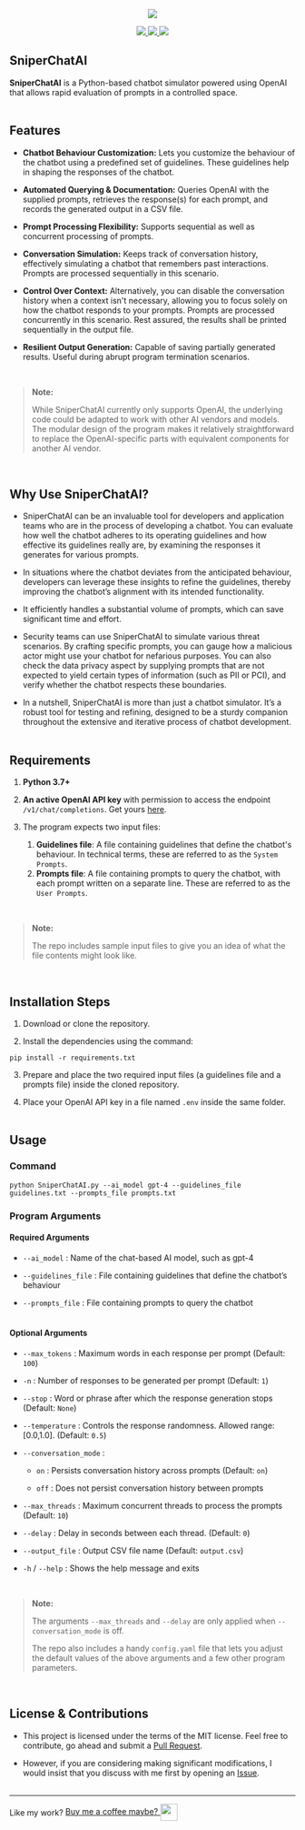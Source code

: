 <p align="center">
<img src = "https://raw.githubusercontent.com/Navinscribed/media-repo/master/SniperChatAI/SniperChatAI.gif">
</p>

<p align="center">
  <a href="https://www.python.org/downloads/">
    <img src="https://img.shields.io/badge/language-python%203.x-blue">
  </a>
  <a href="https://openai.com/">
    <img src="https://img.shields.io/badge/ai_platform-OpenAI-orange">
 </a>
  <a href="https://github.com/Navinscribed">
    <img src="https://img.shields.io/badge/author-Navinscribed-brightgreen">
 </a>
</p>

## SniperChatAI
**SniperChatAI** is a Python-based chatbot simulator powered using OpenAI that allows rapid evaluation of prompts in a controlled space.
<br><br>
## Features
- **Chatbot Behaviour Customization:** Lets you customize the behaviour of the chatbot using a predefined set of guidelines. These guidelines help in shaping the responses of the chatbot.

- **Automated Querying & Documentation:** Queries OpenAI with the supplied prompts, retrieves the response(s) for each prompt, and records the generated output in a CSV file.

- **Prompt Processing Flexibility:** Supports sequential as well as concurrent processing of prompts.

- **Conversation Simulation:** Keeps track of conversation history, effectively simulating a chatbot that remembers past interactions. Prompts are processed sequentially in this scenario.

- **Control Over Context:** Alternatively, you can disable the conversation history when a context isn't necessary, allowing you to focus solely on how the chatbot responds to your prompts. Prompts are processed concurrently in this scenario. Rest assured, the results shall be printed sequentially in the output file.

- **Resilient Output Generation:** Capable of saving partially generated results. Useful during abrupt program termination scenarios.
<br>

> **Note:**
>
> While SniperChatAI currently only supports OpenAI, the underlying code could be adapted to work with other AI vendors and models. The modular design of the program makes it relatively straightforward to replace the OpenAI-specific parts with equivalent components for another AI vendor.

<br>

## Why Use SniperChatAI?
- SniperChatAI can be an invaluable tool for developers and application teams who are in the process of developing a chatbot. You can evaluate how well the chatbot adheres to its operating guidelines and how effective its guidelines really are, by examining the responses it generates for various prompts.

- In situations where the chatbot deviates from the anticipated behaviour, developers can leverage these insights to refine the guidelines, thereby improving the chatbot’s alignment with its intended functionality.

- It efficiently handles a substantial volume of prompts, which can save significant time and effort.

- Security teams can use SniperChatAI to simulate various threat scenarios. By crafting specific prompts, you can gauge how a malicious actor might use your chatbot for nefarious purposes. You can also check the data privacy aspect by supplying prompts that are not expected to yield certain types of information (such as PII or PCI), and verify whether the chatbot respects these boundaries.

- In a nutshell, SniperChatAI is more than just a chatbot simulator. It’s a robust tool for testing and refining, designed to be a sturdy companion throughout the extensive and iterative process of chatbot development.
<br><br>
## Requirements
1. **Python 3.7+**

2. **An active OpenAI API key** with permission to access the endpoint `/v1/chat/completions`. Get yours [here](https://platform.openai.com/account/api-keys).

3. The program expects two input files:
   1. **Guidelines file**: A file containing guidelines that define the chatbot's behaviour. In technical terms, these are referred to as the `System Prompts`.
   2. **Prompts file**: A file containing prompts to query the chatbot, with each prompt written on a separate line. These are referred to as the `User Prompts`.
<br>

>**Note:**
>
>The repo includes sample input files to give you an idea of what the file contents might look like.

<br>

## Installation Steps
1. Download or clone the repository.

2. Install the dependencies using the command:
```
pip install -r requirements.txt
```
3. Prepare and place the two required input files (a guidelines file and a prompts file) inside the cloned repository.

4. Place your OpenAI API key in a file named `.env` inside the same folder.
<br><br>
## Usage

### Command
```
python SniperChatAI.py --ai_model gpt-4 --guidelines_file guidelines.txt --prompts_file prompts.txt
```

### Program Arguments
#### Required Arguments
- `--ai_model` : Name of the chat-based AI model, such as gpt-4

- `--guidelines_file` : File containing guidelines that define the chatbot’s behaviour

- `--prompts_file` : File containing prompts to query the chatbot
<br><br>
#### Optional Arguments
- `--max_tokens` : Maximum words in each response per prompt (Default: `100`)

- `-n` : Number of responses to be generated per prompt (Default: `1`)

- `--stop` : Word or phrase after which the response generation stops (Default: `None`)

- `--temperature` : Controls the response randomness. Allowed range: [0.0,1.0]. (Default: `0.5`)

- `--conversation_mode` :

  - `on` : Persists conversation history across prompts (Default: `on`)

  - `off` : Does not persist conversation history between prompts

- `--max_threads` : Maximum concurrent threads to process the prompts (Default: `10`)

- `--delay` : Delay in seconds between each thread. (Default: `0`)

- `--output_file` : Output CSV file name (Default: `output.csv`)

- `-h` / `--help` : Shows the help message and exits

<br>

> **Note:**
> 
> The arguments `--max_threads` and `--delay` are only applied when `--conversation_mode` is off.
> 
> The repo also includes a handy `config.yaml` file that lets you adjust the default values of the above arguments and a few other program parameters.


<br>

## License & Contributions
- This project is licensed under the terms of the MIT license. Feel free to contribute, go ahead and submit a [Pull Request](https://github.com/Navinscribed/SniperChatAI/pulls).

- However, if you are considering making significant modifications, I would insist that you discuss with me first by opening an [Issue](https://github.com/Navinscribed/SniperChatAI/issues/new).
<br><br>
---
<span style="vertical-align: middle;">Like my work?</span>
<a href="https://www.buymeacoffee.com/navinscribe" style="vertical-align: middle;">
  Buy me a coffee maybe?
  <img src="https://cdn.buymeacoffee.com/buttons/bmc-new-btn-logo.svg" style="width: 30px; height: 30px; vertical-align: middle;">
</a>

